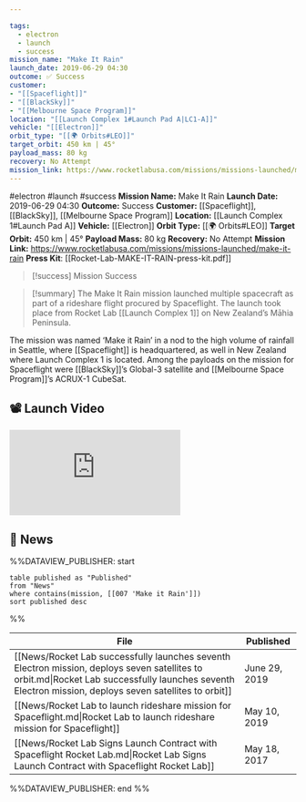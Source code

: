 ```yaml
---

tags:
  - electron
  - launch
  - success
mission_name: "Make It Rain"
launch_date: 2019-06-29 04:30
outcome: ✅ Success
customer: 
- "[[Spaceflight]]"
- "[[BlackSky]]"
- "[[Melbourne Space Program]]"
location: "[[Launch Complex 1#Launch Pad A|LC1-A]]"
vehicle: "[[Electron]]"
orbit_type: "[[🌍 Orbits#LEO]]"
target_orbit: 450 km | 45°
payload_mass: 80 kg
recovery: No Attempt
mission_link: https://www.rocketlabusa.com/missions/missions-launched/make-it-rain
---
```


#electron #launch #success
**Mission Name:** Make It Rain
**Launch Date:** 2019-06-29 04:30
**Outcome:** Success
**Customer:** [[Spaceflight]], [[BlackSky]], [[Melbourne Space Program]]
**Location:** [[Launch Complex 1#Launch Pad A]]
**Vehicle:** [[Electron]]
**Orbit Type:** [[🌍 Orbits#LEO]]
**Target Orbit:** 450 km | 45°
**Payload Mass:** 80 kg
**Recovery:** No Attempt
**Mission Link:** https://www.rocketlabusa.com/missions/missions-launched/make-it-rain
**Press Kit**: [[Rocket-Lab-MAKE-IT-RAIN-press-kit.pdf]]

>[!success] Mission Success

>[!summary]
The Make It Rain mission launched multiple spacecraft as part of a rideshare flight procured by Spaceflight. The launch took place from Rocket Lab [[Launch Complex 1]] on New Zealand’s Māhia Peninsula.
>
The mission was named ‘Make it Rain’ in a nod to the high volume of rainfall in Seattle, where [[Spaceflight]] is headquartered, as well in New Zealand where Launch Complex 1 is located. Among the payloads on the mission for Spaceflight were [[BlackSky]]’s Global-3 satellite and [[Melbourne Space Program]]’s ACRUX-1 CubeSat.


## 📽️ Launch Video

<div class="responsive-video">
<iframe src="https://www.youtube.com/embed/idKCy8LdyKo" title="Rocket Lab&#39;s Electron - Make It Rain Mission" frameborder="0" allow="accelerometer; autoplay; clipboard-write; encrypted-media; gyroscope; picture-in-picture; web-share" referrerpolicy="strict-origin-when-cross-origin" allowfullscreen></iframe>     
</div>

## 📰 News
%%DATAVIEW_PUBLISHER: start
```
table published as "Published"
from "News"
where contains(mission, [[007 'Make it Rain']])
sort published desc
```
%%

| File                                                                                                                                                                                                   | Published     |
| ------------------------------------------------------------------------------------------------------------------------------------------------------------------------------------------------------ | ------------- |
| [[News/Rocket Lab successfully launches seventh Electron mission, deploys seven satellites to orbit.md\|Rocket Lab successfully launches seventh Electron mission, deploys seven satellites to orbit]] | June 29, 2019 |
| [[News/Rocket Lab to launch rideshare mission for Spaceflight.md\|Rocket Lab to launch rideshare mission for Spaceflight]]                                                                             | May 10, 2019  |
| [[News/Rocket Lab Signs Launch Contract with Spaceflight   Rocket Lab.md\|Rocket Lab Signs Launch Contract with Spaceflight   Rocket Lab]]                                                             | May 18, 2017  |

%%DATAVIEW_PUBLISHER: end %%